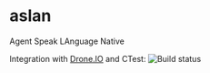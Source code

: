 aslan
=====

Agent Speak LAnguage Native

Integration with <a href="https://drone.io/github.com/rlucca/aslan">Drone.IO</a> and CTest: <img src="https://drone.io/github.com/rlucca/aslan/status.png" alt="Build status">
